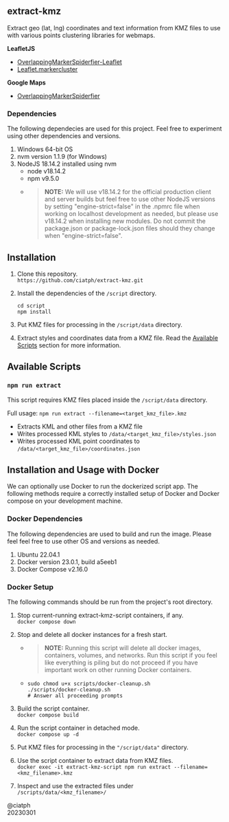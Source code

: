 ## extract-kmz

Extract geo (lat, lng) coordinates and text information from KMZ files to use with various points clustering libraries for webmaps.

**LeafletJS**

- [OverlappingMarkerSpiderfier-Leaflet](https://github.com/jawj/OverlappingMarkerSpiderfier-Leaflet)
- [Leaflet.markercluster](https://github.com/Leaflet/Leaflet.markercluster)

**Google Maps**

- [OverlappingMarkerSpiderfier](https://github.com/jawj/OverlappingMarkerSpiderfier)

### Dependencies

The following dependecies are used for this project. Feel free to experiment using other dependencies and versions.

1. Windows 64-bit OS
2. nvm version 1.1.9 (for Windows)
3. NodeJS 18.14.2 installed using nvm
   - node v18.14.2
   - npm v9.5.0
   - > **NOTE:** We will use v18.14.2 for the official production client and server builds but feel free to use other NodeJS versions by setting "engine-strict=false" in the .npmrc file when working on localhost development as needed, but please use v18.14.2 when installing new modules. Do not commit the package.json or package-lock.json files should they change when "engine-strict=false".

## Installation

1. Clone this repository.<br>
`https://github.com/ciatph/extract-kmz.git`

2. Install the dependencies of the `/script` directory.<br>
   ```
   cd script
   npm install
   ```

3. Put KMZ files for processing in the `/script/data` directory.

4. Extract styles and coordinates data from a KMZ file. Read the [Available Scripts](#available-scripts) section for more information.

## Available Scripts

### `npm run extract`

This script requires KMZ files placed inside the `/script/data` directory.

Full usage: `npm run extract --filename=<target_kmz_file>.kmz`

- Extracts KML and other files from a KMZ file
- Writes processed KML styles to `/data/<target_kmz_file>/styles.json`
- Writes processed KML point coordinates to `/data/<target_kmz_file>/coordinates.json`

## Installation and Usage with Docker

We can optionally use Docker to run the dockerized script app. The following methods require a correctly installed setup of Docker and Docker compose on your development machine.

### Docker Dependencies

The following dependencies are used to build and run the image. Please feel feel free to use other OS and versions as needed.

1. Ubuntu 22.04.1
2. Docker version 23.0.1, build a5eeb1
3. Docker Compose v2.16.0

### Docker Setup

The following commands should be run from the project's root directory.

1. Stop current-running extract-kmz-script containers, if any.<br>
`docker compose down`

2. Stop and delete all docker instances for a fresh start.
   - > **NOTE:** Running this script will delete all docker images, containers, volumes, and networks. Run this script if you feel like everything is piling but do not proceed if you have important work on other running Docker containers.
   - ```
     sudo chmod u+x scripts/docker-cleanup.sh
     ./scripts/docker-cleanup.sh
     # Answer all proceeding prompts
     ```
3. Build the script container.<br>
`docker compose build`

4. Run the script container in detached mode.<br>
`docker compose up -d`

5. Put KMZ files for processing in the `"/script/data"` directory.

6. Use the script container to extract data from KMZ files.<br>
`docker exec -it extract-kmz-script npm run extract --filename=<kmz_filename>.kmz`

7. Inspect and use the extracted files under `/scripts/data/<kmz_filename>/`


@ciatph<br>
20230301
